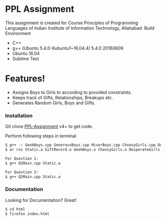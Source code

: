 # PPL Assignment 
This assignment is created for Course Principles of Programming Languages of Indian Institute of Information Technology, Allahabad. Build Environment
  
  - C++
  - g++ (Ubuntu 5.4.0-6ubuntu1~16.04.4) 5.4.0 20160609
  - Ubuntu 16.04
  - Sublime Text

# Features!

  - Assigns Boys to Girls to according to provided constraints.
  - Keeps track of Gifts, Relationships, Breakups etc.
  - Generates Random Girls, Boys and Gifts.

### Installation

Git clone [PPL-Assignment](https://github.com/PPL-IIITA/ppl-assignment-BelieveC) v4+ to get code.

Perform following steps in terminal
```sh
$ g++ -c GeekBoys.cpp GenerousBoys.cpp MiserBoys.cpp ChoosyGirls.cpp DesperateGirls.cpp NormalGirls.cpp Relationship.cpp GiftRecord.cpp LuxuryGift.cpp EssentialGift.cpp UtilityGift.cpp
$ ar rvs Static.a GiftRecord.o GeekBoys.o ChoosyGirls.o DesperateGirls.o NormalGirls.o MiserBoys.o GenerousBoys.o Relationship.o EssentialGift.o LuxuryGift.o UtilityGift.o

For Question 1:
$ g++ Q1Main.cpp Static.a

For Question 2:
$ g++ Q2Main.cpp Static.a
```
### Documentation

Looking for Documentation? Great!



```sh
$ cd html
$ firefox index.html
```

